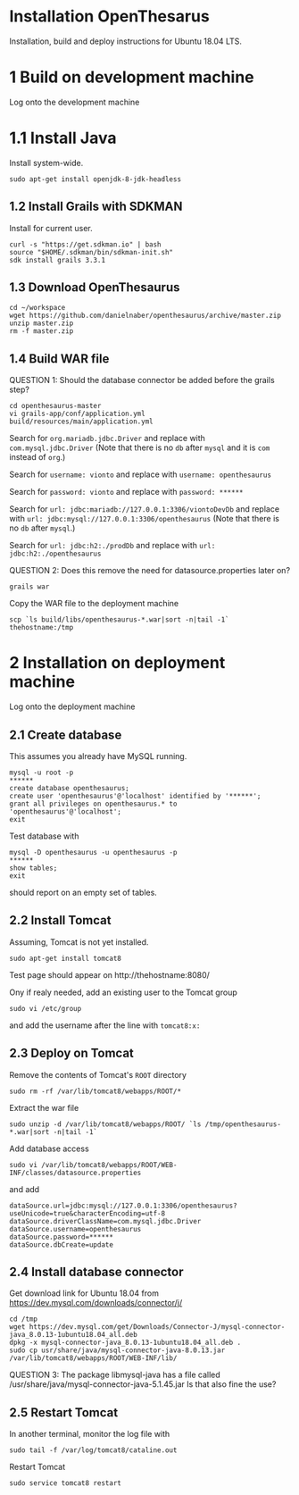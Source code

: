 # Installation OpenThesarus

Installation, build and deploy instructions for Ubuntu 18.04 LTS.


# 1 Build on development machine

Log onto the development machine


# 1.1 Install Java

Install system-wide.

    sudo apt-get install openjdk-8-jdk-headless


## 1.2 Install Grails with SDKMAN

Install for current user.

    curl -s "https://get.sdkman.io" | bash
    source "$HOME/.sdkman/bin/sdkman-init.sh"
    sdk install grails 3.3.1


## 1.3 Download OpenThesaurus

    cd ~/workspace
    wget https://github.com/danielnaber/openthesaurus/archive/master.zip
    unzip master.zip
    rm -f master.zip


## 1.4 Build WAR file

QUESTION 1: Should the database connector be added before the grails step?

    cd openthesaurus-master
    vi grails-app/conf/application.yml build/resources/main/application.yml

Search for `org.mariadb.jdbc.Driver` and replace with `com.mysql.jdbc.Driver` (Note that there is no `db` after `mysql` and it is `com` instead of `org`.)

Search for `username: vionto` and replace with `username: openthesaurus`

Search for `password: vionto` and replace with `password: ******`

Search for `url: jdbc:mariadb://127.0.0.1:3306/viontoDevDb` and replace with `url: jdbc:mysql://127.0.0.1:3306/openthesaurus` (Note that there is no `db` after `mysql`.)

Search for `url: jdbc:h2:./prodDb` and replace with `url: jdbc:h2:./openthesaurus`

QUESTION 2: Does this remove the need for datasource.properties later on?

    grails war

Copy the WAR file to the deployment machine

    scp `ls build/libs/openthesaurus-*.war|sort -n|tail -1` thehostname:/tmp


# 2 Installation on deployment machine

Log onto the deployment machine

## 2.1 Create database

This assumes you already have MySQL running.

    mysql -u root -p
    ******
    create database openthesaurus;
    create user 'openthesaurus'@'localhost' identified by '******';
    grant all privileges on openthesaurus.* to 'openthesaurus'@'localhost';
    exit

Test database with

    mysql -D openthesaurus -u openthesaurus -p
    ******
    show tables;
    exit

should report on an empty set of tables.


## 2.2 Install Tomcat

Assuming, Tomcat is not yet installed.

    sudo apt-get install tomcat8

Test page should appear on http://thehostname:8080/

Ony if realy needed, add an existing user to the Tomcat group

    sudo vi /etc/group

and add the username after the line with `tomcat8:x:`


## 2.3 Deploy on Tomcat

Remove the contents of Tomcat's `ROOT` directory

    sudo rm -rf /var/lib/tomcat8/webapps/ROOT/*

Extract the war file

    sudo unzip -d /var/lib/tomcat8/webapps/ROOT/ `ls /tmp/openthesaurus-*.war|sort -n|tail -1`

Add database access

    sudo vi /var/lib/tomcat8/webapps/ROOT/WEB-INF/classes/datasource.properties

and add

    dataSource.url=jdbc:mysql://127.0.0.1:3306/openthesaurus?useUnicode=true&characterEncoding=utf-8
    dataSource.driverClassName=com.mysql.jdbc.Driver
    dataSource.username=openthesaurus
    dataSource.password=******
    dataSource.dbCreate=update


## 2.4 Install database connector 

Get download link for Ubuntu 18.04 from https://dev.mysql.com/downloads/connector/j/

    cd /tmp
    wget https://dev.mysql.com/get/Downloads/Connector-J/mysql-connector-java_8.0.13-1ubuntu18.04_all.deb
    dpkg -x mysql-connector-java_8.0.13-1ubuntu18.04_all.deb .
    sudo cp usr/share/java/mysql-connector-java-8.0.13.jar /var/lib/tomcat8/webapps/ROOT/WEB-INF/lib/

QUESTION 3: The package libmysql-java has a file called /usr/share/java/mysql-connector-java-5.1.45.jar Is that also fine the use?


## 2.5 Restart Tomcat

In another terminal, monitor the log file with

    sudo tail -f /var/log/tomcat8/cataline.out

Restart Tomcat

    sudo service tomcat8 restart


